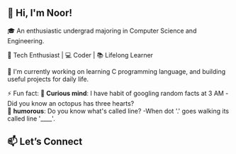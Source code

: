 ## 👋 Hi, I'm Noor!

🎓 An enthusiastic undergrad majoring in Computer Science and Engineering.

🚀 Tech Enthusiast | 💻 Coder | 📚 Lifelong Learner

🔭 I'm currently working on learning C programming language, and building useful projects for daily life.

⚡ Fun fact:
      🧠 **Curious mind**: I have habit of googling random facts at 3 AM -Did you know an octopus has three hearts?<br />
      🤭 **humorous**: Do you know what's called line? -When dot '.' goes walking its called line '____'.<br />

## 📫 Let’s Connect

